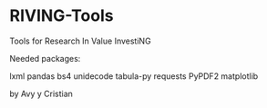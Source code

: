# RIVING-Tools
 Tools for Research In Value InvestiNG

 Needed packages:

 lxml
 pandas
 bs4
 unidecode
 tabula-py
 requests
 PyPDF2
 matplotlib
 
 by Avy y Cristian